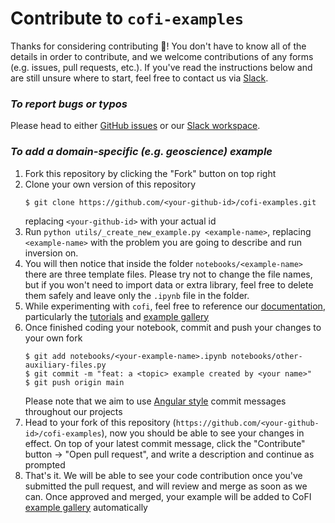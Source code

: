 # Contribute to `cofi-examples`

Thanks for considering contributing :tada:! You don't have to know all of the details
in order to contribute, and we welcome contributions of any forms (e.g. issues,
pull requests, etc.). If you've read the instructions below and are still unsure
where to start, feel free to contact us via [Slack](https://inlab-geo.slack.com/).

### ***To report bugs or typos***
Please head to either [GitHub issues](https://github.com/inlab-geo/cofi-examples/issues) 
or our [Slack workspace](https://inlab-geo.slack.com/).

### ***To add a domain-specific (e.g. geoscience) example***
1. Fork this repository by clicking the "Fork" button on top right
2. Clone your own version of this repository
   ```console
   $ git clone https://github.com/<your-github-id>/cofi-examples.git
   ```
   replacing `<your-github-id>` with your actual id
3. Run `python utils/_create_new_example.py <example-name>`, replacing `<example-name>` with
   the problem you are going to describe and run inversion on.
4. You will then notice that inside the folder `notebooks/<example-name>` there are 
   three template files. Please try not to change the file names, but if you won't 
   need to import data or extra library, feel free to delete them safely and leave only
   the `.ipynb` file in the folder.
5. While experimenting with `cofi`, feel free to reference our 
   [documentation](https://cofi.readthedocs.io/en/latest/), particularly the
   [tutorials](https://cofi.readthedocs.io/en/latest/tutorial.html) and
   [example gallery](https://cofi.readthedocs.io/en/latest/cofi-examples/generated/index.html)
6. Once finished coding your notebook, commit and push your changes to your own fork
   ```console
   $ git add notebooks/<your-example-name>.ipynb notebooks/other-auxiliary-files.py
   $ git commit -m "feat: a <topic> example created by <your name>"
   $ git push origin main
   ```
   Please note that we aim to use [Angular style](https://github.com/angular/angular.js/blob/master/DEVELOPERS.md#-git-commit-guidelines) 
   commit messages throughout our projects
7. Head to your fork of this repository (`https://github.com/<your-github-id>/cofi-examples`),
   now you should be able to see your changes in effect. On top of your latest commit
   message, click the "Contribute" button -> "Open pull request", and write a description
   and continue as prompted
8. That's it. We will be able to see your code contribution once you've
   submitted the pull request, and will review and merge as soon as we can. Once
   approved and merged, your example will be added to CoFI 
   [example gallery](https://cofi.readthedocs.io/en/latest/cofi-examples/generated/index.html)
   automatically